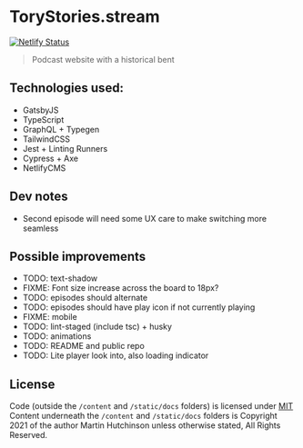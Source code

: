 # ToryStories.stream

[![Netlify Status](https://api.netlify.com/api/v1/badges/7c436fa4-a898-4aed-a5cb-5a4a768cae4e/deploy-status)](https://app.netlify.com/sites/torystories/deploys)

> Podcast website with a historical bent

## Technologies used:

-   GatsbyJS
-   TypeScript
-   GraphQL + Typegen
-   TailwindCSS
-   Jest + Linting Runners
-   Cypress + Axe
-   NetlifyCMS

## Dev notes

-   Second episode will need some UX care to make switching more seamless

## Possible improvements

-   TODO: text-shadow
-   FIXME: Font size increase across the board to 18px?
-   TODO: episodes should alternate
-   TODO: episodes should have play icon if not currently playing
-   FIXME: mobile
-   TODO: lint-staged (include tsc) + husky
-   TODO: animations
-   TODO: README and public repo
-   TODO: Lite player look into, also loading indicator

## License

Code (outside the `/content` and `/static/docs` folders) is licensed under [MIT](./LICENSE)
Content underneath the `/content` and `/static/docs` folders is Copyright 2021 of the author Martin Hutchinson unless otherwise stated, All Rights Reserved.
